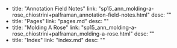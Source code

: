   - title: "Annotation Field Notes"
    link: "sp15_ann_molding-a-rose_chiostrini+palframan_annotation-field-notes.html"
    desc: ""
  - title: "Pages"
    link: "pages.md"
    desc: ""
  - title: "Molding A Rose"
    link: "sp15_ann_molding-a-rose_chiostrini+palframan_molding-a-rose.html"
    desc: ""
  - title: "Index"
    link: "index.md"
    desc: ""
